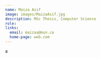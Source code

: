 ```yaml
---
name: Maiza Asif
image: images/MaizaAsif.jpg 
description: MSc Thesis, Computer Science
role: 
links:
  email: maizaa@mun.ca
  home-page: web.com
---
```


a